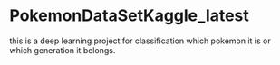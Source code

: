 # PokemonDataSetKaggle_latest
this is a deep learning project for classification which pokemon it is or which generation it belongs.
